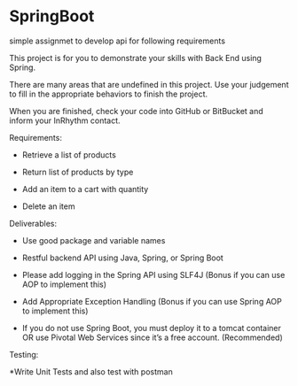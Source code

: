 # SpringBoot

simple assignmet to develop api for following requirements

This project is for you to demonstrate your skills with Back End using Spring.



There are many areas that are undefined in this project. Use your judgement to fill in the appropriate behaviors to finish the project.



When you are finished, check your code into GitHub or BitBucket and inform your InRhythm contact.



Requirements:

* Retrieve a list of products

* Return list of products by type

* Add an item to a cart with quantity

* Delete an item



Deliverables:

* Use good package and variable names

* Restful backend API using Java, Spring, or Spring Boot

* Please add logging in the Spring API using SLF4J (Bonus if you can use AOP to implement this)

* Add Appropriate Exception Handling (Bonus if you can use Spring AOP to implement this)

* If you do not use Spring Boot, you must deploy it to a tomcat container OR use Pivotal Web Services  since it’s a free account. (Recommended)



Testing:

*Write Unit Tests and also test with postman


